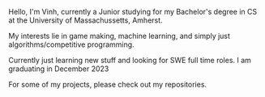 Hello, I'm Vinh, currently a Junior studying for my Bachelor's degree in CS at the University of Massachussetts, Amherst.

My interests lie in game making, machine learning, and simply just algorithms/competitive programming.

Currently just learning new stuff and looking for SWE full time roles. I am graduating in December 2023

For some of my projects, please check out my repositories.
